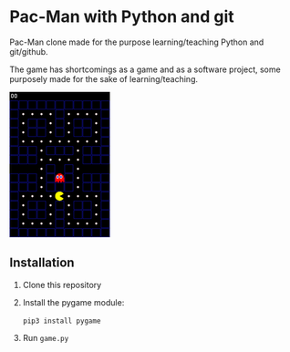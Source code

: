 # Pac-Man with Python and git
Pac-Man clone made for the purpose learning/teaching Python and git/github.

The game has shortcomings as a game and as a software project,
some purposely made for the sake of learning/teaching.

![Screenshot showcasing the game](showcase.png)

## Installation
1. Clone this repository 

2. Install the pygame module:

   ```pip3 install pygame```

3. Run `game.py`